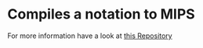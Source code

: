 # Compiles a notation to MIPS
For more information have a look at [this Repository](https://gitlab.com/LuckyLukert/liebenzeller-compiler)
